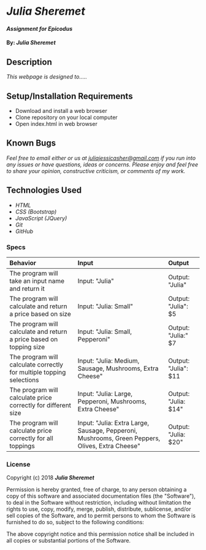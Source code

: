 # _Julia Sheremet_

#### _Assignment for Epicodus_

#### By: _**Julia Sheremet**_

## Description

_This webpage is designed to....._

## Setup/Installation Requirements

* Download and install a web browser
* Clone repository on your local computer
* Open index.html in web browser

## Known Bugs

_Feel free to email either or us at [juliajessicasher@gmail.com](mailto:juliajessicasher@gmail.com) if you run into any issues or have questions, ideas or concerns. Please enjoy and feel free to share your opinion, constructive criticism, or comments of my work._

## Technologies Used

* _HTML_
* _CSS (Bootstrap)_
* _JavaScript (JQuery)_
* _Git_
* _GitHub_

### Specs
| Behavior | Input | Output |
| :-------------     | :------------- | :------------- |
| The program will take an input name and return it | Input: "Julia" | Output: "Julia" |
| The program will calculate and return a price based on size | Input: "Julia: Small" | Output: "Julia": $5 |
| The program will calculate and return a price based on topping size | Input: "Julia: Small, Pepperoni" | Output:  "Julia:" $7 |
| The program will calculate correctly for multiple topping selections | Input: "Julia: Medium, Sausage, Mushrooms, Extra Cheese" | Output: "Julia": $11 |
| The program will calculate price correctly for different size | Input: "Julia: Large, Pepperoni, Mushrooms, Extra Cheese" | Output: "Julia: $14" |
| The program will calculate price correctly for all toppings | Input: "Julia: Extra Large, Sausage, Pepperoni,  Mushrooms, Green Peppers, Olives, Extra Cheese" | Output: "Julia: $20" |

### License

Copyright (c) 2018 ****_Julia Sheremet_****

Permission is hereby granted, free of charge, to any person obtaining a copy of this software and associated documentation files (the "Software"), to deal in the Software without restriction, including without limitation the rights to use, copy, modify, merge, publish, distribute, sublicense, and/or sell copies of the Software, and to permit persons to whom the Software is furnished to do so, subject to the following conditions:

The above copyright notice and this permission notice shall be included in all copies or substantial portions of the Software.
